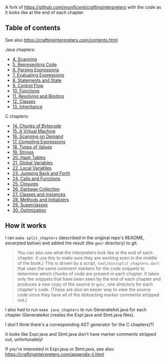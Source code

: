 A fork of https://github.com/munificent/craftinginterpreters with the code as
it looks like at the end of each chapter.


## Table of contents

See also https://craftinginterpreters.com/contents.html

Java chapters:

- [4. Scanning              ](./gen/chap04_scanning)
- [5. Representing Code     ](./gen/chap05_representing)
- [6. Parsing Expressions   ](./gen/chap06_parsing)
- [7. Evaluating Expressions](./gen/chap07_evaluating)
- [8. Statements and State  ](./gen/chap08_statements)
- [9. Control Flow          ](./gen/chap09_control)
- [10. Functions            ](./gen/chap10_functions)
- [11. Resolving and Binding](./gen/chap11_resolving)
- [12. Classes              ](./gen/chap12_classes)
- [13. Inheritance          ](./gen/chap13_inheritance)

C chapters:

- [14. Chunks of Bytecode      ](./gen/chap14_chunks)
- [15. A Virtual Machine       ](./gen/chap15_virtual)
- [16. Scanning on Demand      ](./gen/chap16_scanning)
- [17. Compiling Expressions   ](./gen/chap17_compiling)
- [18. Types of Values         ](./gen/chap18_types)
- [19. Strings                 ](./gen/chap19_strings)
- [20. Hash Tables             ](./gen/chap20_hash)
- [21. Global Variables        ](./gen/chap21_global)
- [22. Local Variables         ](./gen/chap22_local)
- [23. Jumping Back and Forth  ](./gen/chap23_jumping)
- [24. Calls and Functions     ](./gen/chap24_calls)
- [25. Closures                ](./gen/chap25_closures)
- [26. Garbage Collection      ](./gen/chap26_garbage)
- [27. Classes and Instances   ](./gen/chap27_classes)
- [28. Methods and Initializers](./gen/chap28_methods)
- [29. Superclasses            ](./gen/chap29_superclasses)
- [30. Optimization            ](./gen/chap30_optimization)

## How it works

I ran `make split_chapters` (described in the original repo's README,
excerpted below) and added the result (the `gen/` directory) to git.

> You can also see what the interpreters look like at the end of each chapter. (I
> use this to make sure they are working even in the middle of the book.) This is
> driven by a script, `tool/bin/split_chapters.dart` that uses the same comment
> markers for the code snippets to determine which chunks of code are present in
> each chapter. It takes only the snippets that have been seen by the end of each
> chapter and produces a new copy of the source in `gen/`, one directory for each
> chapter's code. (These are also an easier way to view the source code since they
> have all of the distracting marker comments stripped out.)

I also had to run `make java_chapters` to run GenerateAst.java for each chapter
(GenerateAst creates the Expr.java and Stmt.java files).

I don't think there's a corresponding AST generator for the C chapters(?)

It looks like Expr.java and Stmt.java don't have marker comments stripped out,
unfortunately!

If you're interested in Expr.java or Stmt.java, see also: https://craftinginterpreters.com/appendix-ii.html
